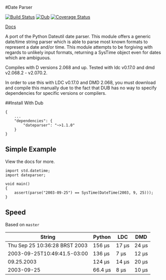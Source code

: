 #Date Parser

[![Build Status](https://travis-ci.org/JackStouffer/date-parser.svg?branch=master)](https://travis-ci.org/JackStouffer/date-parser) [![Dub](https://img.shields.io/dub/v/dateparser.svg)](http://code.dlang.org/packages/dateparser) [![Coverage Status](https://coveralls.io/repos/github/JackStouffer/date-parser/badge.svg?branch=master)](https://coveralls.io/github/JackStouffer/date-parser?branch=master)

[Docs](https://jackstouffer.github.io/date-parser/)

A port of the Python Dateutil date parser. This module offers a generic date/time string parser which is able to parse most known formats to represent a date and/or time. This module attempts to be forgiving with regards to unlikely input formats, returning a SysTime object even for dates which are ambiguous.

Compiles with D versions 2.068 and up. Tested with ldc v0.17.0 and dmd v2.068.2 - v2.070.2.

In order to use this with LDC v0.17.0 and DMD 2.068, you must download and compile this manually due to the fact that DUB has no way to specify dependencies for specific versions or compilers.

##Install With Dub

```
{
    ...
    "dependencies": {
        "dateparser": "~>1.1.0"
    }
}
```

## Simple Example

View the docs for more.

```
import std.datetime;
import dateparser;

void main()
{
    assert(parse("2003-09-25") == SysTime(DateTime(2003, 9, 25)));
}
```

## Speed

Based on `master`

String | Python | LDC | DMD
------ | ------ | --- | ---
Thu Sep 25 10:36:28 BRST 2003 | 156 µs | 17 μs | 24 μs
2003-09-25T10:49:41.5-03:00 | 136 µs | 7 μs | 12 μs
09.25.2003 | 124 µs | 14 μs | 20 μs
2003-09-25 | 66.4 µs | 8 μs | 10 μs
